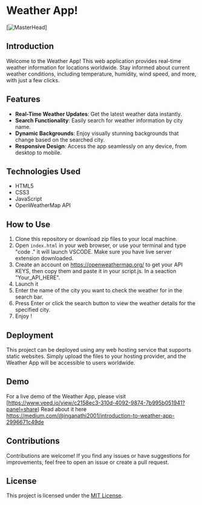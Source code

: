 # Weather App!
[![MasterHead](https://i.pinimg.com/originals/f5/b6/7b/f5b67b8f5d7f8bfd806159657ebe1f06.gif)]


## Introduction

Welcome to the Weather App! This web application provides real-time weather information for locations worldwide. Stay informed about current weather conditions, including temperature, humidity, wind speed, and more, with just a few clicks.

## Features

- **Real-Time Weather Updates**: Get the latest weather data instantly.
- **Search Functionality**: Easily search for weather information by city name.
- **Dynamic Backgrounds**: Enjoy visually stunning backgrounds that change based on the searched city.
- **Responsive Design**: Access the app seamlessly on any device, from desktop to mobile.

## Technologies Used

- HTML5
- CSS3
- JavaScript
- OpenWeatherMap API

## How to Use

1. Clone this repository or download zip files to your local machine.
2. Open `index.html` in your web browser, or use your terminal and type "code ." it will launch VSCODE. Make sure you have live server extension downloaded.
3. Create an account on https://openweathermap.org/ to get your API KEYS, then copy them and paste it in your script.js. In a seaction "Your_API_HERE".
4. Launch it
5. Enter the name of the city you want to check the weather for in the search bar.
6. Press Enter or click the search button to view the weather details for the specified city.
7. Enjoy !

## Deployment

This project can be deployed using any web hosting service that supports static websites. Simply upload the files to your hosting provider, and the Weather App will be accessible to users worldwide.

## Demo

For a live demo of the Weather App, please visit [https://www.veed.io/view/c2158ec3-310d-4092-9874-7b995b051941?panel=share)
Read about it here https://medium.com/@inganathi2001/introduction-to-weather-app-2996671c49de
## Contributions

Contributions are welcome! If you find any issues or have suggestions for improvements, feel free to open an issue or create a pull request.

## License

This project is licensed under the [MIT License](LICENSE).
